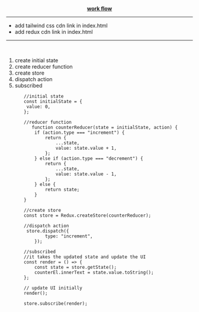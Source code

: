 <p align="center"><u><b>work flow</b></u></p>
<hr/>

- add tailwind css cdn link in index.html
- add redux cdn link in index.html

<hr/><br/>
<ol>
   <li>create initial state   </li>

   <li>create reducer function</li>
   
   <li>create store</li>
   <li>dispatch action</li>
   <li>subscribed</li>
<ol>

```
//initial state
const initialState = {
 value: 0,
};
```

```
//reducer function
   function counterReducer(state = initialState, action) {
    if (action.type === "increment") {
        return {
            ...state,
            value: state.value + 1,
        };
    } else if (action.type === "decrement") {
        return {
            ...state,
            value: state.value - 1,
        };
    } else {
        return state;
    }
}
```

```
//create store
const store = Redux.createStore(counterReducer);
```

```
//dispatch action
 store.dispatch({
        type: "increment",
    });
```

```
//subscribed
//it takes the updated state and update the UI
const render = () => {
    const state = store.getState();
    counterEl.innerText = state.value.toString();
};

// update UI initially
render();

store.subscribe(render);
```
